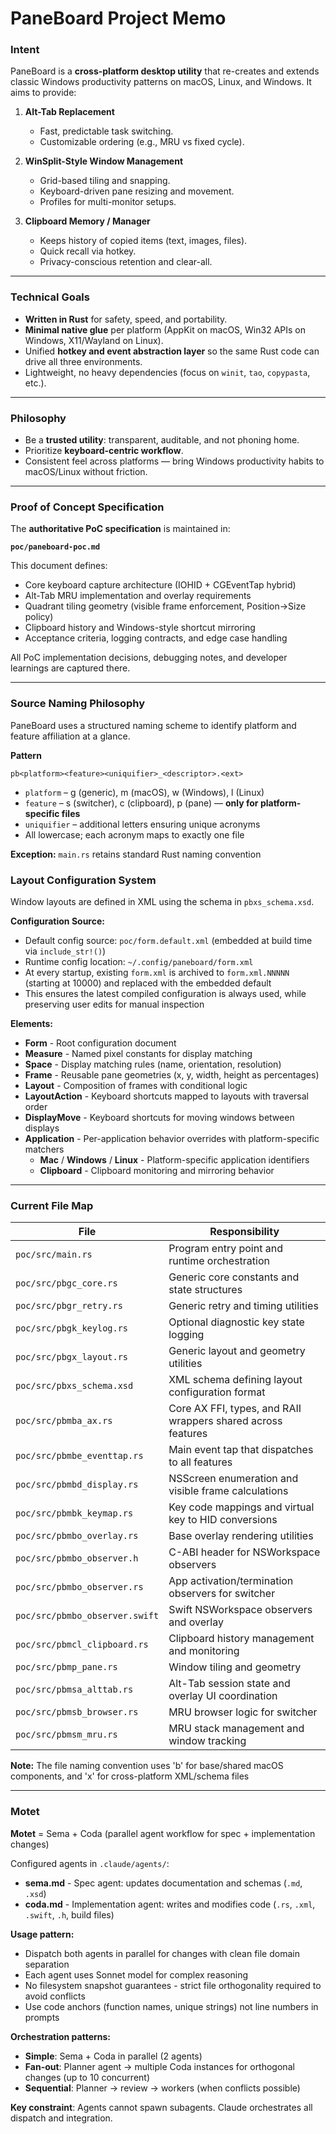 # PaneBoard Project Memo


### Intent

PaneBoard is a **cross-platform desktop utility** that re-creates and extends classic Windows productivity patterns on macOS, Linux, and Windows. It aims to provide:

1. **Alt-Tab Replacement**

   * Fast, predictable task switching.
   * Customizable ordering (e.g., MRU vs fixed cycle).

2. **WinSplit-Style Window Management**

   * Grid-based tiling and snapping.
   * Keyboard-driven pane resizing and movement.
   * Profiles for multi-monitor setups.

3. **Clipboard Memory / Manager**

   * Keeps history of copied items (text, images, files).
   * Quick recall via hotkey.
   * Privacy-conscious retention and clear-all.

---

### Technical Goals

* **Written in Rust** for safety, speed, and portability.
* **Minimal native glue** per platform (AppKit on macOS, Win32 APIs on Windows, X11/Wayland on Linux).
* Unified **hotkey and event abstraction layer** so the same Rust code can drive all three environments.
* Lightweight, no heavy dependencies (focus on `winit`, `tao`, `copypasta`, etc.).

---

### Philosophy

* Be a **trusted utility**: transparent, auditable, and not phoning home.
* Prioritize **keyboard-centric workflow**.
* Consistent feel across platforms — bring Windows productivity habits to macOS/Linux without friction.

---

### Proof of Concept Specification

The **authoritative PoC specification** is maintained in:

**`poc/paneboard-poc.md`**

This document defines:
* Core keyboard capture architecture (IOHID + CGEventTap hybrid)
* Alt-Tab MRU implementation and overlay requirements
* Quadrant tiling geometry (visible frame enforcement, Position→Size policy)
* Clipboard history and Windows-style shortcut mirroring
* Acceptance criteria, logging contracts, and edge case handling

All PoC implementation decisions, debugging notes, and developer learnings are captured there.

---

### Source Naming Philosophy

PaneBoard uses a structured naming scheme to identify platform and feature affiliation at a glance.

**Pattern**

```
pb<platform><feature><uniquifier>_<descriptor>.<ext>
```
- `platform` – g (generic), m (macOS), w (Windows), l (Linux)
- `feature` – s (switcher), c (clipboard), p (pane) — **only for platform-specific files**
- `uniquifier` – additional letters ensuring unique acronyms
- All lowercase; each acronym maps to exactly one file

**Exception:** `main.rs` retains standard Rust naming convention

### Layout Configuration System

Window layouts are defined in XML using the schema in `pbxs_schema.xsd`.

**Configuration Source:**
* Default config source: `poc/form.default.xml` (embedded at build time via `include_str!()`)
* Runtime config location: `~/.config/paneboard/form.xml`
* At every startup, existing `form.xml` is archived to `form.xml.NNNNN` (starting at 10000) and replaced with the embedded default
* This ensures the latest compiled configuration is always used, while preserving user edits for manual inspection

**Elements:**
* **Form** - Root configuration document
* **Measure** - Named pixel constants for display matching
* **Space** - Display matching rules (name, orientation, resolution)
* **Frame** - Reusable pane geometries (x, y, width, height as percentages)
* **Layout** - Composition of frames with conditional logic
* **LayoutAction** - Keyboard shortcuts mapped to layouts with traversal order
* **DisplayMove** - Keyboard shortcuts for moving windows between displays
* **Application** - Per-application behavior overrides with platform-specific matchers
  - **Mac** / **Windows** / **Linux** - Platform-specific application identifiers
  - **Clipboard** - Clipboard monitoring and mirroring behavior

---

### Current File Map

| File | Responsibility |
|------|----------------|
| `poc/src/main.rs` | Program entry point and runtime orchestration |
| `poc/src/pbgc_core.rs` | Generic core constants and state structures |
| `poc/src/pbgr_retry.rs` | Generic retry and timing utilities |
| `poc/src/pbgk_keylog.rs` | Optional diagnostic key state logging |
| `poc/src/pbgx_layout.rs` | Generic layout and geometry utilities |
| `poc/src/pbxs_schema.xsd` | XML schema defining layout configuration format |
| `poc/src/pbmba_ax.rs` | Core AX FFI, types, and RAII wrappers shared across features |
| `poc/src/pbmbe_eventtap.rs` | Main event tap that dispatches to all features |
| `poc/src/pbmbd_display.rs` | NSScreen enumeration and visible frame calculations |
| `poc/src/pbmbk_keymap.rs` | Key code mappings and virtual key to HID conversions |
| `poc/src/pbmbo_overlay.rs` | Base overlay rendering utilities |
| `poc/src/pbmbo_observer.h` | C-ABI header for NSWorkspace observers |
| `poc/src/pbmbo_observer.rs` | App activation/termination observers for switcher |
| `poc/src/pbmbo_observer.swift` | Swift NSWorkspace observers and overlay |
| `poc/src/pbmcl_clipboard.rs` | Clipboard history management and monitoring |
| `poc/src/pbmp_pane.rs` | Window tiling and geometry |
| `poc/src/pbmsa_alttab.rs` | Alt-Tab session state and overlay UI coordination |
| `poc/src/pbmsb_browser.rs` | MRU browser logic for switcher |
| `poc/src/pbmsm_mru.rs` | MRU stack management and window tracking |

**Note:** The file naming convention uses 'b' for base/shared macOS components, and 'x' for cross-platform XML/schema files

---

### Motet

**Motet** = Sema + Coda (parallel agent workflow for spec + implementation changes)

Configured agents in `.claude/agents/`:
- **sema.md** - Spec agent: updates documentation and schemas (`.md`, `.xsd`)
- **coda.md** - Implementation agent: writes and modifies code (`.rs`, `.xml`, `.swift`, `.h`, build files)

**Usage pattern:**
- Dispatch both agents in parallel for changes with clean file domain separation
- Each agent uses Sonnet model for complex reasoning
- No filesystem snapshot guarantees - strict file orthogonality required to avoid conflicts
- Use code anchors (function names, unique strings) not line numbers in prompts

**Orchestration patterns:**
- **Simple**: Sema + Coda in parallel (2 agents)
- **Fan-out**: Planner agent → multiple Coda instances for orthogonal changes (up to 10 concurrent)
- **Sequential**: Planner → review → workers (when conflicts possible)

**Key constraint**: Agents cannot spawn subagents. Claude orchestrates all dispatch and integration.